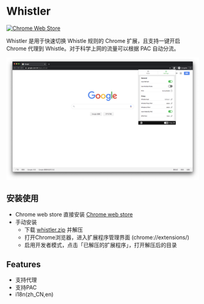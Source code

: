 # Whistler

[![Chrome Web Store](https://img.shields.io/chrome-web-store/v/jkohblcpemjicbcaicciplcddbfiajkf)](https://chrome.google.com/webstore/detail/whistler/jkohblcpemjicbcaicciplcddbfiajkf)


Whistler 是用于快速切换 Whistle 规则的 Chrome 扩展，且支持一键开启 Chrome 代理到 Whistle。对于科学上网的流量可以根据 PAC 自动分流。


![settings](./screenshots/settings.png)


## 安装使用

- Chrome web store 直接安装
[Chrome web store](https://chrome.google.com/webstore/detail/whistler/jkohblcpemjicbcaicciplcddbfiajkf)
- 手动安装
    - 下载 <a href="./releases">whistler.zip</a> 并解压
    - 打开Chrome浏览器，进入扩展程序管理界面 (chrome://extensions/)
    - 启用开发者模式，点击「已解压的扩展程序」，打开解压后的目录

## Features

- 支持代理
- 支持PAC
- i18n(zh_CN,en)
